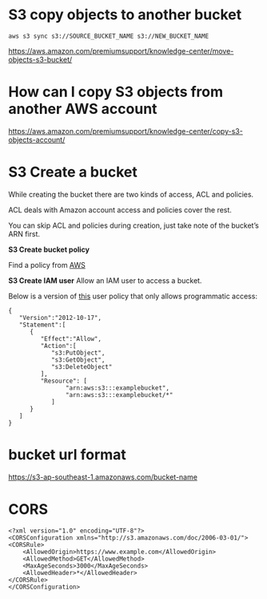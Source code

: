 # S3 copy objects to another bucket

`aws s3 sync s3://SOURCE_BUCKET_NAME s3://NEW_BUCKET_NAME`

https://aws.amazon.com/premiumsupport/knowledge-center/move-objects-s3-bucket/

# How can I copy S3 objects from another AWS account

https://aws.amazon.com/premiumsupport/knowledge-center/copy-s3-objects-account/

# S3 Create a bucket
While creating the bucket there are two kinds of access, ACL and policies.

ACL deals with Amazon account access and policies cover the rest.

You can skip ACL and policies during creation, just take note of the bucket’s ARN first.

**S3 Create bucket policy**

Find a policy from [AWS](https://docs.aws.amazon.com/AmazonS3/latest/dev/example-bucket-policies.html)

**S3 Create IAM user**
Allow an IAM user to access a bucket.

Below is a version of [this](https://docs.aws.amazon.com/AmazonS3/latest/dev/example-policies-s3.html#iam-policy-ex0) user policy that only allows programmatic access:

```
{
   "Version":"2012-10-17",
   "Statement":[
      {
         "Effect":"Allow",
         "Action":[
            "s3:PutObject",
            "s3:GetObject",
            "s3:DeleteObject"
         ],
         "Resource": [
                "arn:aws:s3:::examplebucket",
                "arn:aws:s3:::examplebucket/*"
            ]
      }
   ]
}
```

# bucket url format

https://s3-ap-southeast-1.amazonaws.com/bucket-name

# CORS

```
<?xml version="1.0" encoding="UTF-8"?>
<CORSConfiguration xmlns="http://s3.amazonaws.com/doc/2006-03-01/">
<CORSRule>
    <AllowedOrigin>https://www.example.com</AllowedOrigin>
    <AllowedMethod>GET</AllowedMethod>
    <MaxAgeSeconds>3000</MaxAgeSeconds>
    <AllowedHeader>*</AllowedHeader>
</CORSRule>
</CORSConfiguration>
```
